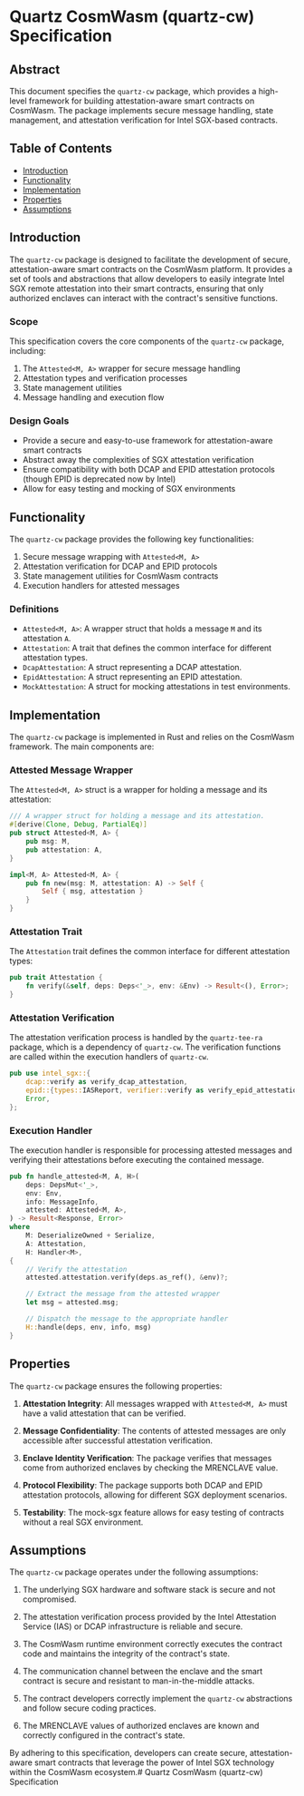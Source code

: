 
# Quartz CosmWasm (quartz-cw) Specification

## Abstract

This document specifies the `quartz-cw` package, which provides a high-level framework for building attestation-aware smart contracts on CosmWasm. The package implements secure message handling, state management, and attestation verification for Intel SGX-based contracts.

## Table of Contents

- [Introduction](#introduction)
- [Functionality](#functionality)
- [Implementation](#implementation)
- [Properties](#properties)
- [Assumptions](#assumptions)

## Introduction

The `quartz-cw` package is designed to facilitate the development of secure, attestation-aware smart contracts on the CosmWasm platform. It provides a set of tools and abstractions that allow developers to easily integrate Intel SGX remote attestation into their smart contracts, ensuring that only authorized enclaves can interact with the contract's sensitive functions.

### Scope

This specification covers the core components of the `quartz-cw` package, including:

1. The `Attested<M, A>` wrapper for secure message handling
2. Attestation types and verification processes
3. State management utilities
4. Message handling and execution flow

### Design Goals

- Provide a secure and easy-to-use framework for attestation-aware smart contracts
- Abstract away the complexities of SGX attestation verification
- Ensure compatibility with both DCAP and EPID attestation protocols (though EPID is deprecated now by Intel)
- Allow for easy testing and mocking of SGX environments

## Functionality

The `quartz-cw` package provides the following key functionalities:

1. Secure message wrapping with `Attested<M, A>`
2. Attestation verification for DCAP and EPID protocols
3. State management utilities for CosmWasm contracts
4. Execution handlers for attested messages

### Definitions

- `Attested<M, A>`: A wrapper struct that holds a message `M` and its attestation `A`.
- `Attestation`: A trait that defines the common interface for different attestation types.
- `DcapAttestation`: A struct representing a DCAP attestation.
- `EpidAttestation`: A struct representing an EPID attestation.
- `MockAttestation`: A struct for mocking attestations in test environments.

## Implementation

The `quartz-cw` package is implemented in Rust and relies on the CosmWasm framework. The main components are:

### Attested Message Wrapper

The `Attested<M, A>` struct is a wrapper for holding a message and its attestation:

```rust
/// A wrapper struct for holding a message and its attestation.
#[derive(Clone, Debug, PartialEq)]
pub struct Attested<M, A> {
    pub msg: M,
    pub attestation: A,
}

impl<M, A> Attested<M, A> {
    pub fn new(msg: M, attestation: A) -> Self {
        Self { msg, attestation }
    }
}
```


### Attestation Trait

The `Attestation` trait defines the common interface for different attestation types:

```rust
pub trait Attestation {
    fn verify(&self, deps: Deps<'_>, env: &Env) -> Result<(), Error>;
}
```


### Attestation Verification

The attestation verification process is handled by the `quartz-tee-ra` package, which is a dependency of `quartz-cw`. The verification functions are called within the execution handlers of `quartz-cw`.

```rust
pub use intel_sgx::{
    dcap::verify as verify_dcap_attestation,
    epid::{types::IASReport, verifier::verify as verify_epid_attestation},
    Error,
};
```


### Execution Handler

The execution handler is responsible for processing attested messages and verifying their attestations before executing the contained message.

```rust
pub fn handle_attested<M, A, H>(
    deps: DepsMut<'_>,
    env: Env,
    info: MessageInfo,
    attested: Attested<M, A>,
) -> Result<Response, Error>
where
    M: DeserializeOwned + Serialize,
    A: Attestation,
    H: Handler<M>,
{
    // Verify the attestation
    attested.attestation.verify(deps.as_ref(), &env)?;

    // Extract the message from the attested wrapper
    let msg = attested.msg;

    // Dispatch the message to the appropriate handler
    H::handle(deps, env, info, msg)
}
```


## Properties

The `quartz-cw` package ensures the following properties:

1. **Attestation Integrity**: All messages wrapped with `Attested<M, A>` must have a valid attestation that can be verified.

2. **Message Confidentiality**: The contents of attested messages are only accessible after successful attestation verification.

3. **Enclave Identity Verification**: The package verifies that messages come from authorized enclaves by checking the MRENCLAVE value.

4. **Protocol Flexibility**: The package supports both DCAP and EPID attestation protocols, allowing for different SGX deployment scenarios.

5. **Testability**: The mock-sgx feature allows for easy testing of contracts without a real SGX environment.

## Assumptions

The `quartz-cw` package operates under the following assumptions:

1. The underlying SGX hardware and software stack is secure and not compromised.

2. The attestation verification process provided by the Intel Attestation Service (IAS) or DCAP infrastructure is reliable and secure.

3. The CosmWasm runtime environment correctly executes the contract code and maintains the integrity of the contract's state.

4. The communication channel between the enclave and the smart contract is secure and resistant to man-in-the-middle attacks.

5. The contract developers correctly implement the `quartz-cw` abstractions and follow secure coding practices.

6. The MRENCLAVE values of authorized enclaves are known and correctly configured in the contract's state.

By adhering to this specification, developers can create secure, attestation-aware smart contracts that leverage the power of Intel SGX technology within the CosmWasm ecosystem.# Quartz CosmWasm (quartz-cw) Specification
